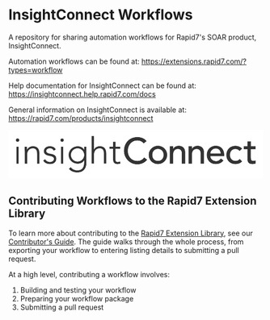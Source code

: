 # InsightConnect Workflows

A repository for sharing automation workflows for Rapid7's SOAR product, InsightConnect.

Automation workflows can be found at: https://extensions.rapid7.com/?types=workflow

Help documentation for InsightConnect can be found at: https://insightconnect.help.rapid7.com/docs

General information on InsightConnect is available at: https://rapid7.com/products/insightconnect


![InsightConnect](./imgs/insightconnect.png)


## Contributing Workflows to the Rapid7 Extension Library

To learn more about contributing to the [Rapid7 Extension Library], see our [Contributor's Guide]. The guide walks through the whole process, from exporting your workflow to entering listing details to submitting a pull request.


At a high level, contributing a workflow involves:
1. Building and testing your workflow
2. Preparing your workflow package
3. Submitting a pull request


[Rapid7 Extension Library]:https://extensions.rapid7.com
[Contributor's Guide]:./CONTRIBUTING
